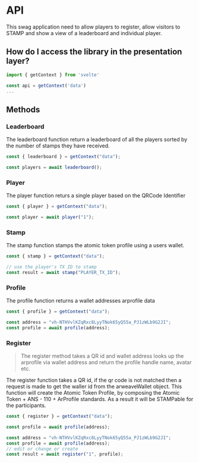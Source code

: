 # API

This swag application need to allow players to register, allow visitors to STAMP
and show a view of a leaderboard and individual player.

## How do I access the library in the presentation layer?

```js
import { getContext } from 'svelte'

const api = getContext('data')
...
```

## Methods

### Leaderboard

The leaderboard function return a leaderboard of all the players sorted by the
number of stamps they have received.

```js
const { leaderboard } = getContext("data");

const players = await leaderboard();
```

### Player

The player function returs a single player based on the QRCode Identifier

```js
const { player } = getContext("data");

const player = await player("1");
```

### Stamp

The stamp function stamps the atomic token profile using a users wallet.

```js
const { stamp } = getContext("data");

// use the player's TX ID to stamp
const result = await stamp("PLAYER_TX_ID");
```

### Profile

The profile function returns a wallet addresses arprofile data

```js
const { profile } = getContext("data");

const address = "vh-NTHVvlKZqRxc8LyyTNok65yQ55a_PJ1zWLb9G2JI";
const profile = await profile(address);
```

### Register

> The register method takes a QR id and wallet address looks up the arprofile
> via wallet address and return the profile handle name, avatar etc.

The register function takes a QR id, if the qr code is not matched then a
request is made to get the waller id from the arweaveWallet object. This
function will create the Atomic Token Profile, by composing the Atomic Token +
ANS - 110 + ArProfile standards. As a result it will be STAMPable for the
participants.

```js
const { register } = getContext("data");

const profile = await profile(address);

const address = "vh-NTHVvlKZqRxc8LyyTNok65yQ55a_PJ1zWLb9G2JI";
const profile = await profile(address);
// edit or change or create
const result = await register("1", profile);
```
